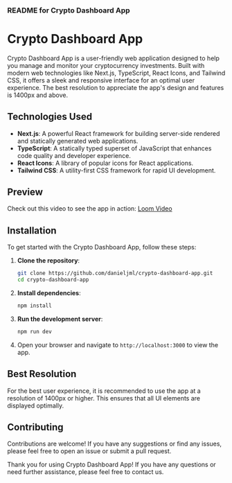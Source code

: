 ### README for Crypto Dashboard App

# Crypto Dashboard App

Crypto Dashboard App is a user-friendly web application designed to help you manage and monitor your cryptocurrency investments. Built with modern web technologies like Next.js, TypeScript, React Icons, and Tailwind CSS, it offers a sleek and responsive interface for an optimal user experience. The best resolution to appreciate the app's design and features is 1400px and above.

## Technologies Used

- **Next.js**: A powerful React framework for building server-side rendered and statically generated web applications.
- **TypeScript**: A statically typed superset of JavaScript that enhances code quality and developer experience.
- **React Icons**: A library of popular icons for React applications.
- **Tailwind CSS**: A utility-first CSS framework for rapid UI development.

## Preview

Check out this video to see the app in action: [Loom Video](https://www.loom.com/share/bb9ba897c81d4401a09f4b6b90380c36?sid=457311df-7611-4baf-989f-74e8deaf5ed2)

## Installation

To get started with the Crypto Dashboard App, follow these steps:

1. **Clone the repository**:

   ```bash
   git clone https://github.com/danieljml/crypto-dashboard-app.git
   cd crypto-dashboard-app
   ```

2. **Install dependencies**:

   ```bash
   npm install
   ```

3. **Run the development server**:

   ```bash
   npm run dev
   ```

4. Open your browser and navigate to `http://localhost:3000` to view the app.

## Best Resolution

For the best user experience, it is recommended to use the app at a resolution of 1400px or higher. This ensures that all UI elements are displayed optimally.

## Contributing

Contributions are welcome! If you have any suggestions or find any issues, please feel free to open an issue or submit a pull request.

Thank you for using Crypto Dashboard App! If you have any questions or need further assistance, please feel free to contact us.
